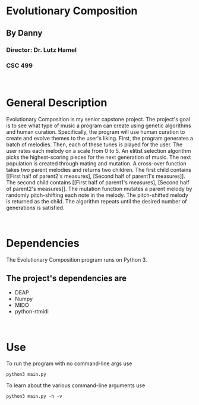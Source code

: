 # Evolutionary Composition
## By Danny
### Director: Dr. Lutz Hamel
### CSC 499

<br>

# General Description
Evolutionary Composition is my senior capstone project. 
The project's goal is to see what type of music a program can create using genetic algorithms and human curation.
Specifically, the program will use human curation to create and evolve themes to the user's liking. 
First, the program generates a batch of melodies. 
Then, each of these tunes is played for the user. The user rates each melody on a scale from 0 to 5. 
An elitist selection algorithm picks the highest-scoring pieces for the next generation of music. 
The next population is created through mating and mutation.
A cross-over function takes two parent melodies and returns two children. 
The first child contains [[First half of parent2's measures], [Second half of parent1's measures]].
The second child contains [[First half of parent1's measures], [Second half of parent2's measures]].
The mutation function mutates a parent melody by randomly pitch-shifting each note in the melody. The pitch-shifted melody is returned as the child.
The algorithm repeats until the desired number of generations is satisfied.

<br>

# Dependencies
The Evolutionary Composition program runs on Python 3.
## The project's dependencies are
- DEAP
- Numpy
- MIDO
- python-rtmidi

<br>

# Use

To run the program with no command-line args use

```
python3 main.py
```

To learn about the various command-line arguments use

```
python3 main.py -h -v
```